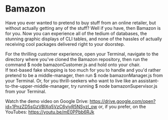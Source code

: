 # Bamazon

Have you ever wanted to pretend to buy stuff from an online retailer, but without actually getting any of the stuff?  Well if you have, then Bamazon is for you.  Now you can experience all of the tedium of databases, the stunning graphic displays of CLI tables, and none of the hassles of actually receiving cool packages delivered right to your doorstep.  

For the thrilling customer experience, open your Terminal, navigate to the directory where you've cloned the Bamazon repository, then run the command $ node bamazonCustomer.js and hold onto your chair.  
If text-based fake shopping is too much for you to handle and you'd rather pretend to be a middle-manager, then run $ node bamazonManager.js from your Terminal.
Or, for you thrill-seekers who want to live like an assistant-to-the-upper-middle-manager, try running $ node bamazonSupervisor.js from your Terminal.  

Watch the demo video on Google Drive: https://drive.google.com/open?id=1PnzZD5sGzVBlXq5VzC6yiyR5NSyzl_ow or, if you prefer, on the YouTubes:  https://youtu.be/mE0PPbb6RJk
